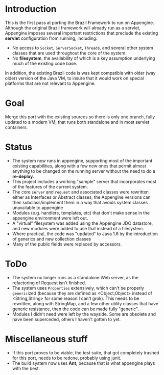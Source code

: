 # Introduction #

This is the first pass at porting the Brazil Framework to run on Appengine.  Although the original Brazil framework will already run as a servlet, Appengine imposes several important restrictions that preclude the existing **servlet** configuration from running, including:
  * No access to `Socket`, `ServerSocket`, `Thread`s, and several other system classes that are used throughout the core of the system.
  * No **filesystem**, the availability of which is a key assumption underlying much of the existing code base.

In addition, the existing Brazil code is was kept compatible with older (way older) version of the Java VM, to insure that it would work on special platforms that are not relevant to Appengine.

# Goal #

Merge this port with the existing sources so there is only one branch,
fully updated to a modern VM, that runs both standalone and in most servlet containers.

# Status #

  * The system now runs in appengine, supporting most of the important existing capabilities, along with a few new ones that permit almost anything to be changed on the running server without the need to do a **re-deploy**.
  * This project includes a working "sample" server that incorporates most of the features of the current system.
  * The core `server` and `request` and associated classes were rewritten either as Interfaces or Abstract classes; the Appengine versions can then subclass/implement them in a way that avoids system classes unavailable to appengine
  * Modules (e.g. handlers, templates, etc) that don't make sense in the appengine environment were left out.
  * A "virtual" filesystem was added using the Appengine JDO datastore, and new modules were added to use that instead of a filesystem.
  * Where practical, the code was "updated" to Java 1.6 by the introduction of generics and new collection classes
  * Many of the public fields were replaced by accessors.

# ToDo #

  * The system no longer runs as a standalone Web server, as the refactoring of Request isn't finished.
  * The system uses `Properties` extensively, which can't be properly `generic`ized (because they are defined as <Object,Object> instead of <String,String> for some reason I can't grok).  This needs to be rewritten, along with StringMap, and a few other utility classes that have generic resistance, then the code can be made fully "generic".
  * Modules I didn't need were left by the wayside.  Some are obsolete and have been superceded, others I haven't gotten to yet.

# Miscellaneous stuff #

  * If this port proves to be viable, the test suite, that got completely trashed for this port, needs to be redone, probably using junit.
  * The build system now uses **Ant**, because that is what appengine plays with the best.